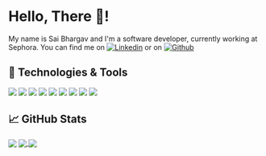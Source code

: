 
# Hello, There 👋!

My name is Sai Bhargav and I'm a software developer, currently working at Sephora. You can find me on [![Linkedin][1.2]][2] or on [![Github][1.1]][1]

## 🔧 Technologies & Tools
![](https://img.shields.io/badge/Linux-121011?style=for-the-badge&logo=linux&logoColor=white)
![](https://img.shields.io/badge/VS_Code-121011?style=for-the-badge&logo=visual-studio-code&logoColor=white)
![](https://img.shields.io/badge/Ruby-CC342D?style=for-the-badge&logo=ruby&logoColor=white)
![](https://img.shields.io/badge/Go-00ADD8?style=for-the-badge&logo=go&logoColor=white)
![](https://img.shields.io/badge/Vue.js-35495E?style=for-the-badge&logo=vue.js&logoColor=4FC08D)
![](https://img.shields.io/badge/Shell_Script-121011?style=for-the-badge&logo=gnu-bash&logoColor=white)
![](https://img.shields.io/badge/PostgreSQL-316192?style=for-the-badge&logo=postgresql&logoColor=white)
![](https://img.shields.io/badge/Docker-232F3E?style=for-the-badge&logo=Docker&logoColor=white)
![](https://img.shields.io/badge/Amazon_AWS-232F3E?style=for-the-badge&logo=amazon-aws&logoColor=white)

## &#x1f4c8; GitHub Stats

<img align="center" src="https://github-readme-stats.vercel.app/api/top-langs/?username=sai-bhargav&layout=compact&theme=solarized-dark" />

<a href="https://github.com/sai-bhargav/go-remote-compiler">
<img align="center" src="https://github-readme-stats.vercel.app/api/pin/?username=sai-bhargav&repo=go-remote-compiler&theme=solarized-dark" />
</a>

<a href="https://github.com/sai-bhargav/go-otp">
<img align="center" src="https://github-readme-stats.vercel.app/api/pin/?username=sai-bhargav&repo=go-otp&theme=solarized-dark" />
</a>

[1.1]: https://img.shields.io/badge/GitHub-100000?style=for-the-badge&logo=github&logoColor=white
[1.2]: https://img.shields.io/badge/LinkedIn-0077B5?style=for-the-badge&logo=linkedin&logoColor=white

[1]: https://github.com/sai-bhargav
[2]: https://www.linkedin.com/in/sai-bhargav-kollimarla/

